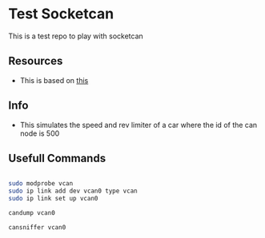 # Test Socketcan

This is a test repo to play with socketcan

## Resources

* This is based on [this](https://www.youtube.com/watch?v=h8JVC13S66g&t=71s) 

## Info

* This simulates the speed and rev limiter of a car where the id of the can node is 500

## Usefull Commands

```bash

sudo modprobe vcan
sudo ip link add dev vcan0 type vcan
sudo ip link set up vcan0

candump vcan0

cansniffer vcan0

```
